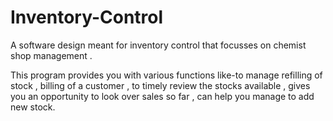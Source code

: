 # Inventory-Control

A software design meant for inventory control that focusses on chemist shop  management . 

This program provides you with various functions like-to manage refilling of stock , billing of a customer , to timely review the stocks available , gives you an opportunity to look over sales so far , can help you manage to add new stock.
